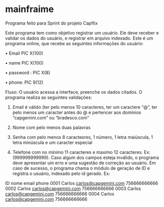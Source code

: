 # mainfraime
Programa feito para Sprint do projeto Capflix

Este programa tem como objetivo registrar um usuário. Ele deve receber e validar os dados do usuário, e registrar em arquivo indexado. Este é um programa online, que recebe as seguintes informações do usuário:


•	Email                        PIC  X(100)

•	name                        PIC  X(100)

•	password :               PIC  X(8)

•	phone:             	      PIC  9(12)

Fluxo: 
O usuário acessa a interface, preenche os dados citados.
O programa realiza as seguintes validações:

1.	Email é válido (ter pelo menos 10 caracteres, ter um caractere “@”, ter pelo menos um caracter antes do @ e pertencer aos domínios “capgemini.com” ou “bradesco.com”

2.	Nome com pelo menos duas palavras 

3.	Senha com pelo menos 8 caractesres, 1 número, 1 letra maiúscula, 1 letra minúscula e um caracter especial

4.	Telefone com no mínimo 11 caracteres e maximo 12 caracteres. Ex: (999999999999). 
Caso algum dos campos esteja inválido, o programa deve apresentar um erro e uma sugestão de correção ao usuário. Em caso de sucesso, o programa chama o módulo de geração de ID e registra o usuário, indexado pelo id gerado. Ex:


ID               nome            email                                            phone
0001          Carlos           carlos@capgemini.com           756666666666
0002          Carlos           carlos@capgemini.com           756666666666
0003          Carlos           carlos@capgemini.com           756666666666
0004          Carlos           carlos@capgemini.com           756666666666
